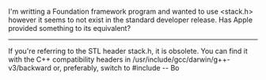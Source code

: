 I'm writting a Foundation framework program and wanted to use <stack.h> however it seems to not exist in the standard developer release.  Has Apple provided something to its equivalent? 

----

If you're referring to the STL header stack.h, it is obsolete.  You can find it with the C++ compatibility headers in /usr/include/gcc/darwin/g++-v3/backward or, preferably, switch to #include <stack>  -- Bo
